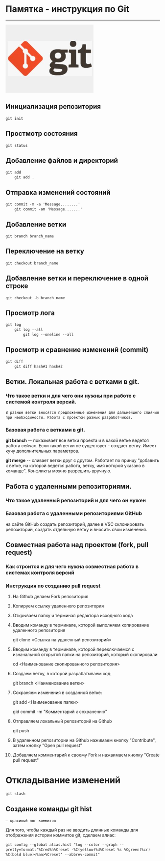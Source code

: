# **Памятка - инструкция по Git**
---
![GIT](image_git.JPG)

## Инициализация репозитория

    git init

## Простмотр состояния

    git status

## Добавление файлов и директорий

    git add
        git add .

## Отправка изменений состояний

    git commit -m -a 'Message........'
        git commit -am 'Message.......'

## Добавление ветки

    git branch branch_name

## Переключение на ветку

    git checkout branch_name

## Добавление ветки и переключение в одной строке

    git checkout -b branch_name

## Просмотр лога

    git log
        git log --all
            git log --oneline --all

## Просмотр и сравнение изменений (commit)

    git diff
        git diff hash#1 hash#2


## Ветки. Локальная работа с ветками в git.

### Что такое ветки и для чего они нужны при работе с системой контроля версий.

    В разные ветки вносятся предложенные изменения для дальнейшего слияния при необходимости. Работа с проектом разных разработчиков.

### Базовая работа с ветками в git.

**git branch** -- показывает все ветки проекта и в какой ветке ведется работа сейчас. Если такой ветки не существует - создает ветку. Имеет кучу дополнительных параметров.

**git merge** -- сливает ветки друг с другом. Работает по принцу "добавить к ветке, на которой ведется работа, ветку, имя которой указано в команде". Конфликты можно разрешить вручную.


## Работа с удаленными репозиториями.

### Что такое удаленный репозиторий и для чего он нужен

### Базовая работа с удаленными репозиториями GitHub

на сайте GitHub создать репозиторий, далее в VSC склонировать репозиторий, создать отдельную ветку и вносить свои изменения.

## Совместная работа над проектом (fork, pull request)

### Как строится и для чего нужна совместная работа в системах контроля версий

### Инструкция по созданию pull request

1. На Github делаем Fork репозитория
2. Копируем ссылку удаленного репозитория

3. Открываем папку и терминал редактора исходного кода

4. Вводим команду в терминале, которой выполняем копирование удаленного репозитория
    
    git clone <Ссылка на удаленный репозиторий>

5. Вводим команду в терминале, которой переключаемся с изначальной открытой папки на репозиторий, который скопировали:

    cd <Наименование скопированного репозитория>

6. Создаем ветку, в которой разрабатываем код:

    git branch <Наименование ветки>

7. Сохраняем изменения в созданной ветке:

    git add <Наименование папки>
    
    gid commit -m "Комментарий к сохранению"

8. Отправляем локальный репозиторий на Github

    git push

9. В удаленном репозитории на Github нажимаем кнопку "Contribute", затем кнопку "Open pull request"

10. Добавляем комментарий к своему Fork и нажаимаем кнопку "Create pull request"

# Откладывание изменений

    git stash

## Создание команды git hist 
    
    — красивый лог коммитов
Для того, чтобы каждый раз не вводить длинные команды для отображения истории коммитов git, сделаем алиас:
```
git config --global alias.hist "log --color --graph --pretty=format:'%Cred%h%Creset -%C(yellow)%d%Creset %s %Cgreen(%cr) %C(bold blue)<%an>%Creset' --abbrev-commit"
```
